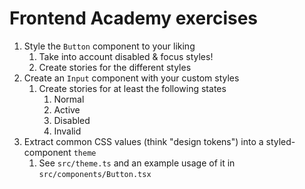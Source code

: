 # Frontend Academy exercises

1. Style the `Button` component to your liking
   1. Take into account disabled & focus styles!
   2. Create stories for the different styles
2. Create an `Input` component with your custom styles
   1. Create stories for at least the following states
      1. Normal
      2. Active
      3. Disabled
      4. Invalid
3. Extract common CSS values (think "design tokens") into a styled-component `theme`
   1. See `src/theme.ts` and an example usage of it in `src/components/Button.tsx`
